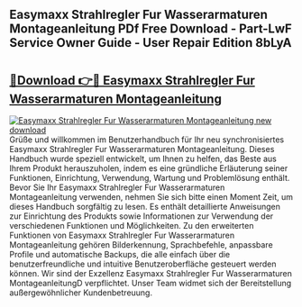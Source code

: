 ## Easymaxx Strahlregler Fur Wasserarmaturen Montageanleitung PDf Free Download - Part-LwF Service Owner Guide - User Repair Edition 8bLyA

# <h2><a href="http://df6yq6o.blite.top/?on=Easymaxx+Strahlregler+Fur+Wasserarmaturen+Montageanleitung">🔗Download 👉🔴 Easymaxx Strahlregler Fur Wasserarmaturen Montageanleitung</a></h2>

[![Easymaxx Strahlregler Fur Wasserarmaturen Montageanleitung new download](https://i.imgur.com/lujVjoI.png)](http://df6yq6o.blite.top/?on=Easymaxx+Strahlregler+Fur+Wasserarmaturen+Montageanleitung)
Grüße und willkommen im Benutzerhandbuch für Ihr neu synchronisiertes Easymaxx Strahlregler Fur Wasserarmaturen Montageanleitung. Dieses Handbuch wurde speziell entwickelt, um Ihnen zu helfen, das Beste aus Ihrem Produkt herauszuholen, indem es eine gründliche Erläuterung seiner Funktionen, Einrichtung, Verwendung, Wartung und Problemlösung enthält. Bevor Sie Ihr Easymaxx Strahlregler Fur Wasserarmaturen Montageanleitung verwenden, nehmen Sie sich bitte einen Moment Zeit, um dieses Handbuch sorgfältig zu lesen. Es enthält detaillierte Anweisungen zur Einrichtung des Produkts sowie Informationen zur Verwendung der verschiedenen Funktionen und Möglichkeiten. Zu den erweiterten Funktionen von Easymaxx Strahlregler Fur Wasserarmaturen Montageanleitung gehören Bilderkennung, Sprachbefehle, anpassbare Profile und automatische Backups, die alle einfach über die benutzerfreundliche und intuitive Benutzeroberfläche gesteuert werden können. Wir sind der Exzellenz Easymaxx Strahlregler Fur Wasserarmaturen MontageanleitungD verpflichtet. Unser Team widmet sich der Bereitstellung außergewöhnlicher Kundenbetreuung.
